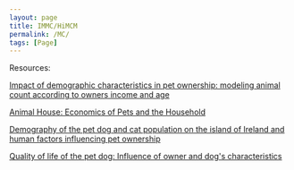 ```yaml
---
layout: page
title: IMMC/HiMCM
permalink: /MC/
tags: [Page]
---
```

Resources:

[Impact of demographic characteristics in pet ownership: modeling animal count according to owners income and age](https://www.sciencedirect.com/science/article/abs/pii/S0167587712003327)

[Animal House: Economics of Pets and the Household](https://www.degruyter.com/document/doi/10.2202/1935-1682.1679/html)

[Demography of the pet dog and cat population on the island of Ireland and human factors influencing pet ownership](https://www.sciencedirect.com/science/article/abs/pii/S0167587709002062)

[Quality of life of the pet dog: Influence of owner and dog's characteristics](https://www.sciencedirect.com/science/article/pii/S0168159106004254#tbl5)